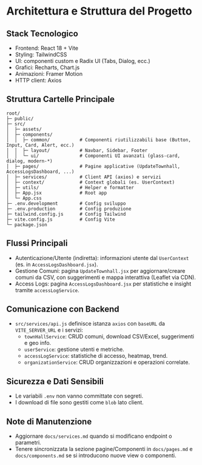 # Architettura e Struttura del Progetto

## Stack Tecnologico
- Frontend: React 18 + Vite
- Styling: TailwindCSS
- UI: componenti custom e Radix UI (Tabs, Dialog, ecc.)
- Grafici: Recharts, Chart.js
- Animazioni: Framer Motion
- HTTP client: Axios

## Struttura Cartelle Principale
```
root/
├─ public/
├─ src/
│  ├─ assets/
│  ├─ components/
│  │  ├─ common/           # Componenti riutilizzabili base (Button, Input, Card, Alert, ecc.)
│  │  ├─ layout/           # Navbar, Sidebar, Footer
│  │  └─ ui/               # Componenti UI avanzati (glass-card, dialog, modern-*)
│  ├─ pages/               # Pagine applicative (UpdateTownhall, AccessLogsDashboard, ...)
│  ├─ services/            # Client API (axios) e servizi
│  ├─ context/             # Context globali (es. UserContext)
│  ├─ utils/               # Helper e formatter
│  ├─ App.jsx              # Root app
│  └─ App.css
├─ .env.development        # Config sviluppo
├─ .env.production         # Config produzione
├─ tailwind.config.js      # Config Tailwind
├─ vite.config.js          # Config Vite
└─ package.json
```

## Flussi Principali
- Autenticazione/Utente (indiretta): informazioni utente dal `UserContext` (es. in `AccessLogsDashboard.jsx`).
- Gestione Comuni: pagina `UpdateTownhall.jsx` per aggiornare/creare comuni da CSV, con suggerimenti e mappa interattiva (Leaflet via CDN).
- Access Logs: pagina `AccessLogsDashboard.jsx` per statistiche e insight tramite `accessLogService`.

## Comunicazione con Backend
- `src/services/api.js` definisce istanza `axios` con `baseURL` da `VITE_SERVER_URL` e i servizi:
  - `townHallService`: CRUD comuni, download CSV/Excel, suggerimenti e geo info.
  - `userService`: gestione utenti e metriche.
  - `accessLogService`: statistiche di accesso, heatmap, trend.
  - `organizationService`: CRUD organizzazioni e operazioni correlate.

## Sicurezza e Dati Sensibili
- Le variabili `.env` non vanno committate con segreti.
- I download di file sono gestiti come `blob` lato client.

## Note di Manutenzione
- Aggiornare `docs/services.md` quando si modificano endpoint o parametri.
- Tenere sincronizzata la sezione pagine/Componenti in `docs/pages.md` e `docs/components.md` se si introducono nuove view o componenti.
